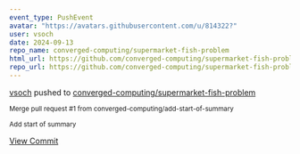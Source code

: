 ```yaml
---
event_type: PushEvent
avatar: "https://avatars.githubusercontent.com/u/814322?"
user: vsoch
date: 2024-09-13
repo_name: converged-computing/supermarket-fish-problem
html_url: https://github.com/converged-computing/supermarket-fish-problem/commit/45da823f4ef6659d48c74595bd4e2a8c413292f4
repo_url: https://github.com/converged-computing/supermarket-fish-problem
---
```


<a href='https://github.com/vsoch' target='_blank'>vsoch</a> pushed to <a href='https://github.com/converged-computing/supermarket-fish-problem' target='_blank'>converged-computing/supermarket-fish-problem</a>

<small>Merge pull request #1 from converged-computing/add-start-of-summary

Add start of summary</small>

<a href='https://github.com/converged-computing/supermarket-fish-problem/commit/45da823f4ef6659d48c74595bd4e2a8c413292f4' target='_blank'>View Commit</a>